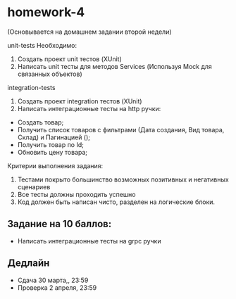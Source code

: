 # homework-4

(Основывается на домашнем задании второй недели)

unit-tests
Необходимо:
1. Создать проект unit тестов (XUnit)
2. Написать unit тесты для методов Services (Используя Mock для связанных объектов)


integration-tests
1. Создать проект integration тестов (XUnit)
2. Написать интеграционные тесты на http ручки:
- Создать товар;
- Получить список товаров с фильтрами (Дата создания, Вид товара, Склад) и Пагинацией ();
- Получить товар по Id;
- Обновить цену товара;


Критерии выполнения задания:
1. Тестами покрыто большинство возможных позитивных и негативных сценариев
2. Все тесты должны проходить успешно
3. Код должен быть написан чисто, разделен на логические блоки.

## Задание на 10 баллов:

- Написать интеграционные тесты на grpc ручки

## Дедлайн

* Сдача 30 марта,, 23:59
* Проверка 2 апреля, 23:59



